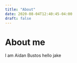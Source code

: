 ```yaml
---
title: "About"
date: 2020-08-04T12:40:45-04:00
draft: false
---
```

# About me

I am Aidan Bustos hello jake
